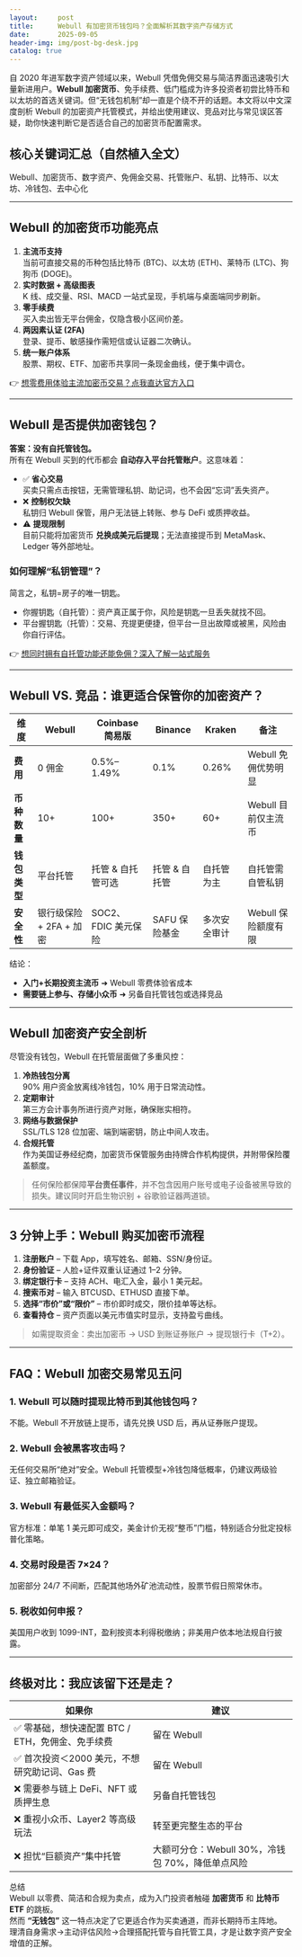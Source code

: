 ```yaml
---
layout:     post
title:      Webull 有加密货币钱包吗？全面解析其数字资产存储方式
date:       2025-09-05
header-img: img/post-bg-desk.jpg
catalog: true
---
```


自 2020 年进军数字资产领域以来，Webull 凭借免佣交易与简洁界面迅速吸引大量新进用户。**Webull 加密货币**、免手续费、低门槛成为许多投资者初尝比特币和以太坊的首选关键词。但“无钱包机制”却一直是个绕不开的话题。本文将以中文深度剖析 Webull 的加密资产托管模式，并给出使用建议、竞品对比与常见误区答疑，助你快速判断它是否适合自己的加密货币配置需求。

## 核心关键词汇总（自然植入全文）

Webull、加密货币、数字资产、免佣金交易、托管账户、私钥、比特币、以太坊、冷钱包、去中心化

---

## Webull 的加密货币功能亮点

1. **主流币支持**  
   当前可直接交易的币种包括比特币 (BTC)、以太坊 (ETH)、莱特币 (LTC)、狗狗币 (DOGE)。  
2. **实时数据 + 高级图表**  
   K 线、成交量、RSI、MACD 一站式呈现，手机端与桌面端同步刷新。  
3. **零手续费**  
   买入卖出皆无平台佣金，仅隐含极小区间价差。  
4. **两因素认证 (2FA)**  
   登录、提币、敏感操作需短信或认证器二次确认。  
5. **统一账户体系**  
   股票、期权、ETF、加密币共享同一条现金曲线，便于集中调仓。

👉 [想零费用体验主流加密币交易？点我直达官方入口](https://okxdog.com/)

---

## Webull 是否提供加密钱包？

**答案：没有自托管钱包。**  
所有在 Webull 买到的代币都会 **自动存入平台托管账户**。这意味着：

- ✅ **省心交易**  
  买卖只需点击按钮，无需管理私钥、助记词，也不会因“忘词”丢失资产。  
- ❌ **控制权欠缺**  
  私钥归 Webull 保管，用户无法链上转账、参与 DeFi 或质押收益。  
- ⚠️ **提现限制**  
  目前只能将加密货币 **兑换成美元后提现**；无法直接提币到 MetaMask、Ledger 等外部地址。

### 如何理解“私钥管理”？

简言之，私钥=房子的唯一钥匙。  
- 你握钥匙（自托管）：资产真正属于你，风险是钥匙一旦丢失就找不回。  
- 平台握钥匙（托管）：交易、充提更便捷，但平台一旦出故障或被黑，风险由你自行评估。

👉 [想同时拥有自托管功能还能免佣？深入了解一站式服务](https://okxdog.com/)

---

## Webull VS. 竞品：谁更适合保管你的加密资产？

| 维度 | Webull | Coinbase 简易版 | Binance | Kraken | 备注 |
|---|---|---|---|---|---|
| **费用** | 0 佣金 | 0.5%–1.49% | 0.1% | 0.26% | Webull 免佣优势明显 |
| **币种数量** | 10+ | 100+ | 350+ | 60+ | Webull 目前仅主流币 |
| **钱包类型** | 平台托管 | 托管 & 自托管可选 | 托管 & 自托管 | 自托管为主 | 自托管需自管私钥 |
| **安全性** | 银行级保险 + 2FA + 加密 | SOC2、FDIC 美元保险 | SAFU 保险基金 | 多次安全审计 | Webull 保险额度有限 |

结论：  
- **入门+长期投资主流币** ➜ Webull 零费体验省成本  
- **需要链上参与、存储小众币** ➜ 另备自托管钱包或选择竞品

---

## Webull 加密资产安全剖析

尽管没有钱包，Webull 在托管层面做了多重风控：

1. **冷热钱包分离**  
   90% 用户资金放离线冷钱包，10% 用于日常流动性。  
2. **定期审计**  
   第三方会计事务所进行资产对账，确保账实相符。  
3. **网络与数据保护**  
   SSL/TLS 128 位加密、端到端密钥，防止中间人攻击。  
4. **合规托管**  
   作为美国证券经纪商，加密货币保管服务由持牌合作机构提供，并附带保险覆盖额度。

> 任何保险都保障**平台责任事件**，并不包含因用户账号或电子设备被黑导致的损失。建议同时开启生物识别 + 谷歌验证器两道锁。

---

## 3 分钟上手：Webull 购买加密币流程

1. **注册账户** – 下载 App，填写姓名、邮箱、SSN/身份证。  
2. **身份验证** – 人脸+证件双重认证通过 1–2 分钟。  
3. **绑定银行卡** – 支持 ACH、电汇入金，最小 1 美元起。  
4. **搜索币对** – 输入 BTCUSD、ETHUSD 直接下单。  
5. **选择“市价”或“限价”** – 市价即时成交，限价挂单等达标。  
6. **查看持仓** – 资产页面以美元市值实时显示，支持盈亏曲线。

> 如需提取资金：卖出加密币 → USD 到账证券账户 → 提现银行卡（T+2）。

---

## FAQ：Webull 加密交易常见五问

### 1. Webull 可以随时提现比特币到其他钱包吗？  
不能。Webull 不开放链上提币，请先兑换 USD 后，再从证券账户提现。

### 2. Webull 会被黑客攻击吗？  
无任何交易所“绝对”安全。Webull 托管模型+冷钱包降低概率，仍建议两级验证、独立邮箱验证。

### 3. Webull 有最低买入金额吗？  
官方标准：单笔 1 美元即可成交，美金计价无视“整币”门槛，特别适合分批定投标普化策略。

### 4. 交易时段是否 7×24？  
加密部分 24/7 不间断，匹配其他场外矿池流动性，股票节假日照常休市。

### 5. 税收如何申报？  
美国用户收到 1099-INT，盈利按资本利得税缴纳；非美用户依本地法规自行披露。

---

## 终极对比：我应该留下还是走？

| 如果你 | 建议 |
|---|---|
| ✅ 零基础，想快速配置 BTC / ETH，免佣金、免手续费 | 留在 Webull |
| ✅ 首次投资＜2000 美元，不想研究助记词、Gas 费 | 留在 Webull |
| ❌ 需要参与链上 DeFi、NFT 或质押生息 | 另备自托管钱包 |
| ❌ 重视小众币、Layer2 等高级玩法 | 转至更完整生态的平台 |
| ❌ 担忧“巨额资产”集中托管 | 大额可分仓：Webull 30%，冷钱包 70%，降低单点风险 |

总结  
Webull 以零费、简洁和合规为卖点，成为入门投资者触碰 **加密货币** 和 **比特币 ETF** 的跳板。  
然而 **“无钱包”** 这一特点决定了它更适合作为买卖通道，而非长期持币主阵地。  
理清自身需求→主动评估风险→合理搭配托管与自托管工具，才是让数字资产安全增值的正解。